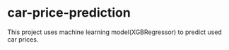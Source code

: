 # car-price-prediction
This project uses machine learning model(XGBRegressor) to predict used car prices.
